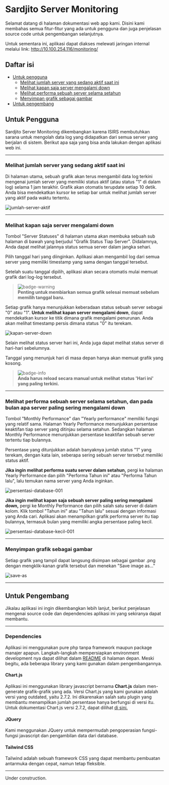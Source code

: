 # Sardjito Server Monitoring
Selamat datang di halaman dokumentasi web app kami. Disini kami membahas semua fitur-fitur yang ada untuk pengguna dan juga penjelasan source code 
untuk pengembangan selanjutnya.  
  
Untuk sementara ini, aplikasi dapat diakses melewati jaringan internal melalui link: http://10.100.254.116/monitoring/ 

## Daftar isi
- [Untuk pengguna](#untuk-pengguna)
  - [Melihat jumlah server yang sedang aktif saat ini](#melihat-jumlah-server-yang-sedang-aktif-saat-ini)
  - [Melihat kapan saja server mengalami down](#melihat-kapan-saja-server-mengalami-down)
  - [Melihat performa sebuah server selama setahun](#melihat-performa-sebuah-server-selama-setahun-dan-pada-bulan-apa-server-paling-sering-mengalami-down)
  - [Menyimpan grafik sebagai gambar](#menyimpan-grafik-sebagai-gambar)
- [Untuk pengembang](#untuk-pengembang)

## Untuk Pengguna

Sardjito Server Monitoring dikembangkan karena ISIRS membutuhkan sarana untuk mengolah data log yang didapatkan dari semua server yang berjalan di sistem. 
Berikut apa saja yang bisa anda lakukan dengan aplikasi web ini.

---

### Melihat jumlah server yang sedang aktif saat ini

Di halaman utama, sebuah grafik akan terus mengambil data log terkini mengenai jumlah server yang memiliki status aktif (atau status "1" di dalam log) selama 1 jam terakhir. Grafik akan otomatis terupdate setiap 10 detik. Anda bisa mendekatkan kursor ke setiap bar untuk melihat jumlah server yang aktif pada waktu tertentu.  

![jumlah-server-aktif](https://user-images.githubusercontent.com/72925939/213085772-097d4af0-d56e-42a0-8d6f-3a45a1ece566.jpg)


---

### Melihat kapan saja server mengalami down

Tombol "Server Statuses" di halaman utama akan membuka sebuah sub halaman di bawah yang berjudul "Grafik Status Tiap Server". Didalamnya, Anda dapat melihat jalannya status semua server dalam jangka sehari.  
  
Pilih tanggal hari yang diinginkan. Aplikasi akan mengambil log dari semua server yang memiliki timestamp yang sama dengan tanggal tersebut.  
  
Setelah suatu tanggal dipilih, aplikasi akan secara otomatis mulai memuat grafik dari log-log tersebut. 

[badge-warning]: https://github.com/Mqxx/GitHub-Markdown/blob/main/blockquotes/badge/warning.svg 'Warning'

> ![badge-warning][badge-warning]<br>
> **Penting untuk membiarkan semua grafik selesai memuat sebelum memilih tanggal baru.**  
  
Setiap grafik hanya menunjukkan keberadaan status sebuah server sebagai "0" atau "1". **Untuk melihat kapan server mengalami down**, dapat mendekatkan kursor ke titik dimana grafik mengalami penurunan. Anda akan melihat timestamp persis dimana status "0" itu terekam.  

![kapan-server-down](https://user-images.githubusercontent.com/72925939/213085109-96b8a355-919a-4496-955b-dbc80194efb4.jpg)

Selain melihat status server hari ini, Anda juga dapat melihat status server di hari-hari sebelumnya.  
  
Tanggal yang menunjuk hari di masa depan hanya akan memuat grafik yang kosong.  
  

[badge-info]: https://github.com/Mqxx/GitHub-Markdown/blob/main/blockquotes/badge/info.svg 'Info'
  
  
> ![badge-info][badge-info]<br>
>**Anda harus reload secara manual untuk melihat status 'Hari ini' yang paling terkini.**

---

### Melihat performa sebuah server selama setahun, dan pada bulan apa server paling sering mengalami down

Tombol "Monthly Performance" dan "Yearly performance" memiliki fungsi yang relatif sama. Halaman Yearly Performance menunjukkan persentase keaktifan tiap server yang ditinjau selama setahun. Sedangkan halaman Monthly Performance menunjukkan persentase keaktifan sebuah server tertentu tiap bulannya.  
  
Persentase yang ditunjukkan adalah banyaknya jumlah status "1" yang terekam, dengan kata lain, seberapa sering sebuah server tersebut memiliki status aktif.  
  
**Jika ingin melihat performa suatu server dalam setahun,** pergi ke halaman Yearly Performance dan pilih "Performa Tahun ini" atau "Performa Tahun lalu", lalu temukan nama server yang Anda inginkan.

![persentasi-database-001](https://user-images.githubusercontent.com/72925939/213086323-39d8fc0d-93b5-4873-99dd-022125710678.jpg)


**Jika ingin melihat kapan saja sebuah server paling sering mengalami down,** pergi ke Monthly Performance dan pilih salah satu server di dalam kolom. Klik tombol "Tahun ini" atau "Tahun lalu" sesuai dengan informasi yang Anda cari. Aplikasi akan menampilkan grafik performa server itu tiap bulannya, termasuk bulan yang memiliki angka persentase paling kecil. 

![persentasi-database-kecil-001](https://user-images.githubusercontent.com/72925939/213086345-910d888f-7e15-49e1-b973-62ecafc37a85.jpg)


---

### Menyimpan grafik sebagai gambar

Setiap grafik yang tampil dapat langsung disimpan sebagai gambar .png dengan mengklik-kanan grafik tersebut dan menekan "Save image as..."

![save-as](https://user-images.githubusercontent.com/72925939/213106137-28b1d14a-757d-4759-bafc-a22a1fface6f.jpg)


---

## Untuk Pengembang

Jikalau aplikasi ini ingin dikembangkan lebih lanjut, berikut penjelasan mengenai source code dan dependencies aplikasi ini yang sekiranya dapat membantu.

---

### Dependencies

Aplikasi ini menggunakan pure php tanpa framework maupun package manajer apapun. Langkah-langkah mempersiapkan environment development nya dapat dilihat dalam [README](https://github.com/annisaraihana/Server-Monitoring#--server-monitoring-isirs-sardjito) di halaman depan. Meski begitu, ada beberapa library yang kami gunakan dalam pengembangannya.



#### Chart.js

Aplikasi ini menggunakan library javascript bernama **Chart.js** dalam men-generate grafik-grafik yang ada. Versi Chart.js yang kami gunakan adalah versi yang outdated, yaitu 2.7.2. Ini dikarenakan salah satu plugin yang membantu menampilkan jumlah persentase hanya berfungsi di versi itu. Untuk dokumentasi Chart.js versi 2.7.2, dapat dilihat [di sini.](https://www.chartjs.org/docs/2.7.2/)

#### JQuery

Kami menggunakan JQuery untuk mempermudah pengoperasian fungsi-fungsi javascript dan pengambilan data dari database.

#### Tailwind CSS

Tailwind adalah sebuah framework CSS yang dapat membantu pembuatan antarmuka dengan cepat, namun tetap fleksible.

---
Under construction.

